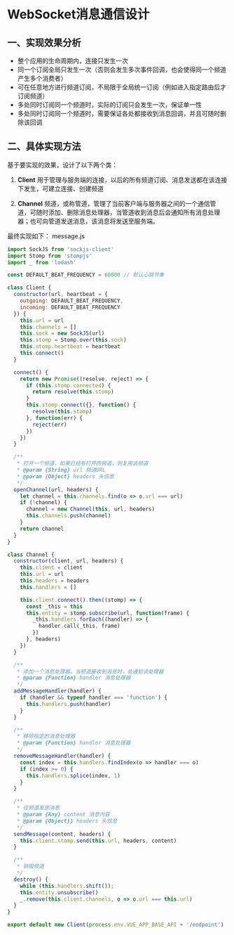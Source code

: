 # WebSocket消息通信设计


## 一、实现效果分析
- 整个应用的生命周期内，连接只发生一次
- 同一个订阅全局只发生一次（否则会发生多次事件回调，也会使得同一个频道产生多个消费者）
- 可在任意地方进行频道订阅，不局限于全局统一订阅（例如进入指定路由后才订阅频道）
- 多处同时订阅同一个频道时，实际的订阅只会发生一次，保证单一性
- 多处同时订阅同一个频道时，需要保证各处都接收到消息回调，并且可随时删除该回调

## 二、具体实现方法
基于要实现的效果，设计了以下两个类：
1. **Client**
用于管理与服务端的连接，以后的所有频道订阅、消息发送都在该连接下发生，可建立连接、创建频道

2. **Channel** 
频道，或称管道，管理了当前客户端与服务器之间的一个通信管道，可随时添加、删除消息处理器，当管道收到消息后会通知所有消息处理器；也可向管道发送消息，该消息将发送至服务端。

最终实现如下：
message.js
```js
import SockJS from 'sockjs-client'
import Stomp from 'stompjs'
import _ from 'lodash'

const DEFAULT_BEAT_FREQUENCY = 60000 // 默认心跳节奏

class Client {
  constructor(url, heartbeat = {
    outgoing: DEFAULT_BEAT_FREQUENCY,
    incoming: DEFAULT_BEAT_FREQUENCY
  }) {
    this.url = url
    this.channels = []
    this.sock = new SockJS(url)
    this.stomp = Stomp.over(this.sock)
    this.stomp.heartbeat = heartbeat
    this.connect()
  }

  connect() {
    return new Promise((resolve, reject) => {
      if (this.stomp.connected) {
        return resolve(this.stomp)
      }
      this.stomp.connect({}, function() {
        resolve(this.stomp)
      }, function(err) {
        reject(err)
      })
    })
  }

  /**
   * 打开一个频道，如果已经有打开的频道，则复用该频道
   * @param {String} url 频道URL
   * @param {Object} headers 头信息
   */
  openChannel(url, headers) {
    let channel = this.channels.find(o => o.url === url)
    if (!channel) {
      channel = new Channel(this, url, headers)
      this.channels.push(channel)
    }
    return channel
  }
}

class Channel {
  constructor(client, url, headers) {
    this.client = client
    this.url = url
    this.headers = headers
    this.handlers = []

    this.client.connect().then((stomp) => {
      const _this = this
      this.entity = stomp.subscribe(url, function(frame) {
        _this.handlers.forEach((handler) => {
          handler.call(_this, frame)
        })
      }, headers)
    })
  }

  /**
   * 添加一个消息处理器，当频道接收到消息时，会通知该处理器
   * @param {Function} handler 消息处理器
   */
  addMessageHandler(handler) {
    if (handler && typeof handler === 'function') {
      this.handlers.push(handler)
    }
  }

  /**
   * 移除指定的消息处理器
   * @param {Function} handler 消息处理器
   */
  removeMessageHandler(handler) {
    const index = this.handlers.findIndex(o => handler === o)
    if (index >= 0) {
      this.handlers.splice(index, 1)
    }
  }

  /**
   * 往频道发送消息
   * @param {Any} content 消息内容
   * @param {Object}} headers 头信息
   */
  sendMessage(content, headers) {
    this.client.stomp.send(this.url, headers, content)
  }

  /**
   * 销毁频道
   */
  destroy() {
    while (this.handlers.shift());
    this.entity.unsubscribe()
    _.remove(this.client.channels, o => o.url === this.url)
  }
}

export default new Client(process.env.VUE_APP_BASE_API + '/endpoint')

```
